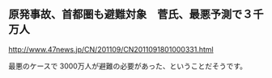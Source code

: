 ## 原発事故、首都圏も避難対象　菅氏、最悪予測で３千万人

http://www.47news.jp/CN/201109/CN2011091801000331.html

最悪のケースで 3000万人が避難の必要があった、ということだそうです。
